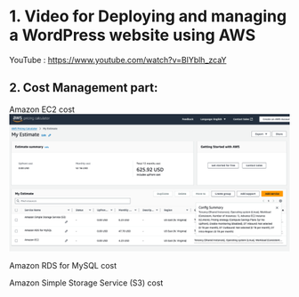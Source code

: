 
# 1.	Video for Deploying and managing a WordPress website using AWS
YouTube : https://www.youtube.com/watch?v=BlYblh_zcaY

## 2.	Cost Management part:

Amazon EC2 cost 
<img scr="./images/Estimation-EC2-service.png" width="200">
![Amazon EC2 cost](./images/Estimation-EC2-service.png)

Amazon RDS for MySQL cost
<img scr="./images/Estimation-RDS-service.png">

 
Amazon Simple Storage Service (S3) cost
<img scr="./images/Estimation-S3-service.png">
